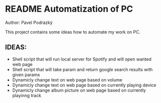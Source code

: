 # README Automatization of PC
Author: Pavel Podrazký

This project contains some ideas how to automate my work on PC.

## IDEAS:
* Shell script that will run local server for Spotify and will open wanted web page
* Shell script that will take param and return google search results with given params
* Dynamicly change text on web page based on volume
* Dynamicly change text on web page based on currently playing device
* Dynamicly change album picture on web page based on currently playinng track